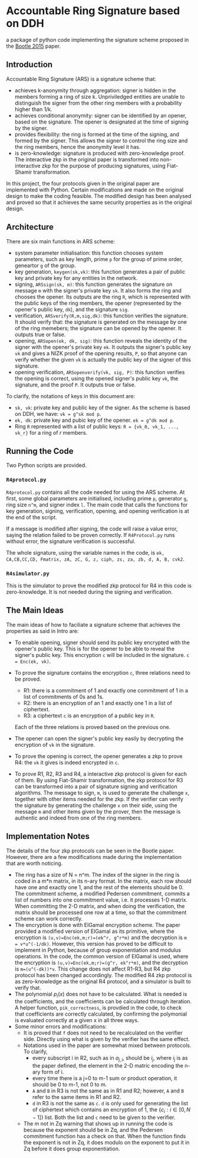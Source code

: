 # Accountable Ring Signature based on DDH

a package of python code implementing the signature scheme proposed in the [Bootle 2015](https://eprint.iacr.org/2015/643) paper.

## Introduction

Accountable Ring Signature (ARS) is a signature scheme that:
- achieves k-anonymity through aggregation: signer is hidden in the members forming a ring of size k. Unpriviledged entities are unable to distinguish the signer from the other ring members with a probability higher than 1/k.
- achieves conditional anonymity: signer can be identified by an opener, based on the signature. The opener is designated at the time of signing by the signer.
- provides flexibility: the ring is formed at the time of the signing, and formed by the signer. This allows the signer to control the ring size and the ring members, hence the anonymity level it has.
- is zero-knowledge: signature is produced with zero-knowledge proof. The interactive zkp in the original paper is transformed into non-interactive zkp for the purpose of producing signatures, using Fiat-Shamir transformation.

In this project, the four protocols given in the original paper are implemented with Python. Certain modifications are made on the original design to make the coding feasible. The modified design has been analysed and proved so that it achieves the same security properties as in the original design.


## Architecture
There are six main functions in ARS scheme:

- system parameter initialisation: this function chooses system parameters, such as key length, prime ```p``` for the group of prime order, geneartor ```g``` of the group.
- key generation, ```keygen(sk,vk)```: this function generates a pair of public key and private key for any entities in the network.
- signing, ```ARSsign(sk, m)```: this function generates the signature on message ```m``` with the signer's private key ```sk```. It also forms the ring and chooses the opener. Its outputs are the ring ```R```, which is represented with the public keys of the ring members, the opener (represented by the opener's public key, ```dk```), and the signature ```sig```.
- verification, ```ARSverify(R,m,sig,dk)```: this function verifies the signature. It should verify that: the signature is generated on the message by one of the ring memebers; the signature can be opened by the opener. It outputs true or false.
- opening, ```ARSopen(ek, dk, sig)```: this function reveals the identity of the signer with the opener's private key ```ek```. It outputs the signer's public key ```vk``` and gives a NIZK proof of the opening results, ```P```, so that anyone can verify whether the given ```vk``` is actually the public key of the signer of this signature.
- opening verification, ```ARSopenverify(vk, sig, P)```: this function verifies the opening is correct, using the opened signer's public key ```vk```, the signature, and the proof ```P```. It outputs true or false.

To clarify, the notations of keys in this document are:
- ```sk, vk```: private key and public key of the signer. As the scheme is based on DDH, we have: ```vk = g^sk mod p```.
- ```ek, dk```: private key and pubic key of the opener. ```ek = g^dk mod p```.
- Ring ```R``` represented with a list of public keys: ```R = {vk_0, vk_1, ..., vk_r}``` for a ring of *r* members.


## Running the Code
Two Python scripts are provided. 

### ```R4protocol.py``` 
```R4protocol.py``` contains all the code needed for using the ARS scheme. At first, some global parameters are initialised, including prime ```p```, generator ```g```, ring size ```n^m```, and signer index ```l```.
The main code that calls the functions for key generation, signing, verification, opening, and opening verification is at the end of the script.

If a message is modified after signing, the code will raise a value error, saying the relation failed to be proven correctly. If ```R4Protocol.py``` runs without error, the signature verification is successful.

The whole signature, using the variable names in the code, is ```ek, CA,CB,CC,CD, Fmatrix, zA, zC, G, z, ciph, zs, za, zb, d, A, B, cvk2```. 
### ```R4simulator.py``` 
This is the simulator to prove the modified zkp protocol for R4 in this code is zero-knowledge. It is not needed during the signing and verification.

## The Main Ideas
The main ideas of how to faciliate a signature scheme that achieves the properties as said in Intro are:
- To enable opening, signer should send its public key encrypted with the opener's public key. This is for the opener to be able to reveal the signer's public key. This encryption ```c``` will be included in the signature. ```c = Enc(ek, vk)```.
- To prove the signature contains the encryption ```c```, three relations need to be proved.
  - R1: there is a commitment of 1 and exactly one commitment of 1 in a list of commitments of 0s and 1s.
  - R2: there is an encryption of an 1 and exactly one 1 in a list of ciphertext.
  - R3: a ciphertext ```c``` is an encryption of a public key in ```R```.
  
  Each of the three relations is proved based on the previous one.
- The opener can open the signer's public key easily by decrypting the encryption of ```vk``` in the signature. 
- To prove the opening is correct, the opener generates a zkp to prove R4: the ```vk``` it gives is indeed encrypted in ```c```.
- To prove R1, R2, R3 and R4, a interactive zkp protocol is given for each of them. By using Fiat-Shamir transformation, the zkp protocol for R3 can be transformed into a pair of signature signing and verification algorithms. The message to sign, ```m```, is used to generate the challenge ```x```, together with other items needed for the zkp. If the verifier can verify the signature by generating the challenge ```x``` on their side, using the message ```m``` and other items given by the prover, then the message is authentic and indeed from one of the ring members.

## Implementation Notes
The details of the four zkp protocols can be seen in the Bootle paper. However, there are a few modifications made during the implementation that are worth noticing.
- The ring has a size of N = n^m. The index of the signer in the ring is coded in a m*n matrix, in its n-ary format. In the matrix, each row should have one and exactly one 1, and the rest of the elements should be 0. The commitment scheme, a modified Pedersen commitment, commits a list of numbers into one commitment value, i.e. it processes 1-D matrix. When committing the 2-D matrix, and when doing the verification, the matrix should be processed one row at a time, so that the commitment scheme can work correctly.
- The encryption is done with ElGamal encryption scheme. The paper provided a modified version of ElGamal as its primitive, where the encryption is ```(u,v)=Enc(ek,m;r)=(ek^r, g^r*m)``` and the decryption is ```m = v*u^(-1/dk)```. However, this version has proved to be difficult to implement in Python, because of group exponentiation and modulus operations. In the code, the common version of ElGamal is used, where the encryption is ```(u,v)=Enc(ek,m;r)=(g^r, ek^r*m)```, and the decryption is ```m=(u^(-dk))*v```. This change does not affect R1-R3, but R4 zkp protocol has been changed accordingly. The modified R4 zkp protocol is as zero-knowledge as the original R4 protocol, and a simulator is built to verify that.
- The polynomial $p_i(x)$ does not have to be calculated. What is needed is the coefficients, and the coefficients can be calculated through iteration. A helper function, ```pik_correctness```, is provdied in the code, to check that coefficients are correctly calculated, by confirming the polymonial is evaluated correctly at a given x in all three ways.
- Some minor errors and modifications: 
  - It is proved that ```f``` does not need to be recalculated on the verifier side. Directly using what is given by the verifier has the same effect.
  - Notations used in the paper are somewhat mixed between protocols. To clarify, 
    - every subscript i in R2, such as in $a_{j,i}$, should be $i_j$, where $i_j$ is as the paper defined, the element in the 2-D matric encoding the n-ary form of i. 
    - every time there is a j=0 to m-1 sum or product operation, it should be 0 to m-1, not 0 to m.
    - ```A``` and ```B``` in R3 is not the same as in R1 and R2; however, ```A``` and ```B``` refer to the same items in R1 and R2.
    - ```d``` in R3 is not the same as ```c```. ```d``` is only used for generating the list of ciphertext which contains an encryption of 1, the $\{c_i:i \in [0,N-1]\}$ list. Both the list and ```c``` need to be given to the verifier.
  - The m not in Zq warning that shows up in running the code is because the exponent should be in Zq, and the Pedersen commitment function has a check on that. When the function finds the exponent is not in Zq, it does modulo on the exponent to put it in Zq before it does group exponentiation.


